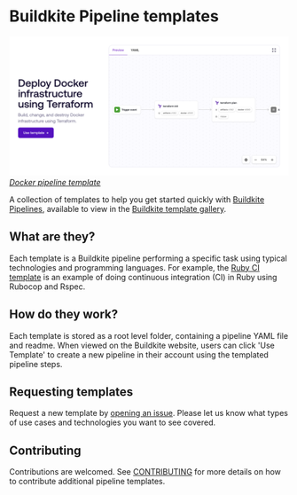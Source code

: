 # Buildkite Pipeline templates

![](docker-pipeline.png)
_[Docker pipeline template](https://buildkite.com/pipelines/templates/iac/terraform-docker)_

A collection of templates to help you get started quickly with [Buildkite Pipelines](https://buildkite.com/pipelines), available to view in the [Buildkite template gallery](https://buildkite.com/pipelines/templates).

## What are they?

Each template is a Buildkite pipeline performing a specific task using typical technologies and programming languages. For example, the [Ruby CI template](https://buildkite.com/pipelines/templates/ci/ruby-ci) is an example of doing continuous integration (CI) in Ruby using Rubocop and Rspec.

## How do they work?

Each template is stored as a root level folder, containing a pipeline YAML file and readme. When viewed on the Buildkite website, users can click 'Use Template' to create a new pipeline in their account using the templated pipeline steps.

## Requesting templates

Request a new template by [opening an issue](https://github.com/buildkite/templates/issues/new?template=pipeline-template-request.md). Please let us know what types of use cases and technologies you want to see covered.

## Contributing

Contributions are welcomed. See [CONTRIBUTING](./CONTRIBUTING.md) for more details on how to contribute additional pipeline templates.
